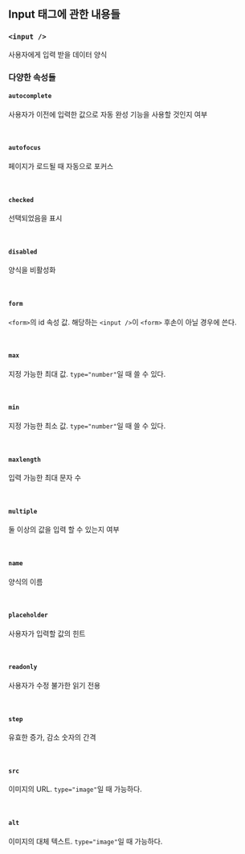 ## Input 태그에 관한 내용들

### `<input />`
사용자에게 입력 받을 데이터 양식

### 다양한 속성들

#### `autocomplete`
사용자가 이전에 입력한 값으로 자동 완성 기능을 사용할 것인지 여부

<br>

#### `autofocus`
페이지가 로드될 때 자동으로 포커스

<br>

#### `checked`
선택되었음을 표시

<br>

#### `disabled`	
양식을 비활성화

<br>

#### `form`	
`<form>`의 id 속성 값. 해당하는 `<input />`이 `<form>` 후손이 아닐 경우에 쓴다.

<br>

#### `max`	
지정 가능한 최대 값. `type="number"`일 때 쓸 수 있다.

<br>

#### `min`
지정 가능한 최소 값. `type="number"`일 때 쓸 수 있다.

<br>

#### `maxlength`	
입력 가능한 최대 문자 수

<br>

#### `multiple`	
둘 이상의 값을 입력 할 수 있는지 여부

<br>

#### `name`
양식의 이름

<br>

#### `placeholder`	
사용자가 입력할 값의 힌트

<br>

#### `readonly`	
사용자가 수정 불가한 읽기 전용

<br>

#### `step`	
유효한 증가, 감소 숫자의 간격

<br>

#### `src`	
이미지의 URL. `type="image"`일 때 가능하다.

<br>

#### `alt`	
이미지의 대체 텍스트. `type="image"`일 때 가능하다.